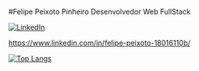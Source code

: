 #Felipe Peixoto Pinheiro
Desenvolvedor Web FullStack 

<a href="[https://www.linkedin.com/in/felipe-peixoto-18016110b/]"><img alt="LinkedIn" src="https://img.shields.io/badge/LinkedIn-0077B5?style=for-the-badge&logo=linkedin&logoColor=white" /></a>

https://www.linkedin.com/in/felipe-peixoto-18016110b/

[![Top Langs](https://github-readme-stats.vercel.app/api/top-langs/?username=felipepeixototrybe35)](https://github.com/anuraghazra/github-readme-stats)
